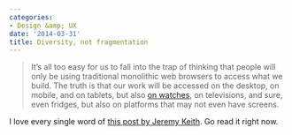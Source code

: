 ```yaml
---
categories:
- Design &amp; UX
date: '2014-03-31'
title: Diversity, not fragmentation
---
```


<blockquote>
  It’s all too easy for us to fall into the trap of thinking that people will only be using traditional monolithic web browsers to access what we build. The truth is that our work will be accessed on the desktop, on mobile, and on tablets, but also <a href="https://twitter.com/anna_debenham/status/447714167789993984">on watches</a>, on televisions, and sure, even fridges, but also on platforms that may not even have screens.
</blockquote>

I love every single word of <a href="http://adactio.com/journal/6730/">this post by Jeremy Keith</a>. Go read it right now.